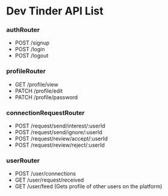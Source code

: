 # Dev Tinder API List

### authRouter

- POST /signup
- POST /login
- POST /logout

### profileRouter

- GET /profile/view
- PATCH /profile/edit
- PATCH /profile/password

### connectionRequestRouter

- POST /request/send/interest/:userId
- POST /request/send/ignore/:userId
- POST /request/review/accept/:userId
- POST /request/review/reject/:userId

### userRouter

- POST /user/connections
- GET /user/request/received
- GET /user/feed (Gets profile of other users on the platform)
